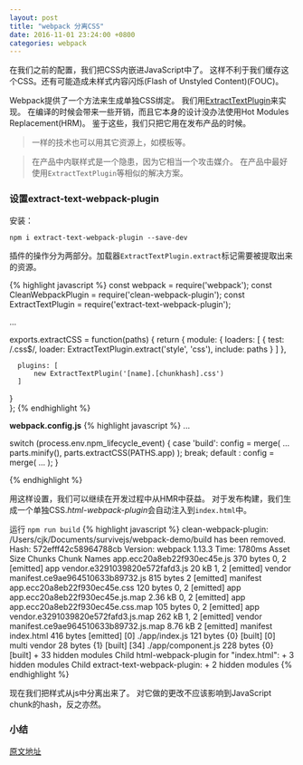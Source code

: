 ```yaml
---
layout: post
title: "webpack 分离CSS"
date: 2016-11-01 23:24:00 +0800
categories: webpack
---
```


在我们之前的配置，我们把CSS内嵌进JavaScript中了。
这样不利于我们缓存这个CSS。还有可能造成未样式内容闪烁(Flash of Unstyled Content)(FOUC)。

Webpack提供了一个方法来生成单独CSS绑定。
我们用[ExtractTextPlugin](https://www.npmjs.com/package/extract-text-webpack-plugin)来实现。
在编译的时候会带来一些开销，而且它本身的设计没办法使用Hot Modules Replacement(HRM)。
鉴于这些，我们只把它用在发布产品的时候。

> 一样的技术也可以用其它资源上，如模板等。

> 在产品中内联样式是一个隐患，因为它相当一个攻击媒介。
在产品中最好使用`ExtractTextPlugin`等相似的解决方案。

### 设置extract-text-webpack-plugin
安装：

`npm i extract-text-webpack-plugin --save-dev`

插件的操作分为两部分。加载器`ExtractTextPlugin.extract`标记需要被提取出来的资源。

{% highlight javascript %}
const webpack = require('webpack');
const CleanWebpackPlugin = require('clean-webpack-plugin');
const ExtractTextPlugin = require('extract-text-webpack-plugin');

...

exports.extractCSS = function(paths) {
  return {
      module: {
          loaders: [
              {
                  test: /\.css$/,
                  loader: ExtractTextPlugin.extract('style', 'css'),
                  include: paths
              }
          ]
      },
      
      plugins: [
          new ExtractTextPlugin('[name].[chunkhash].css')
      ]
  }  
};
{% endhighlight %}

**webpack.config.js**
{% highlight javascript %}
...

switch (process.env.npm_lifecycle_event) {
    case 'build':
        config = merge(
            ...
            parts.minify(),
            parts.extractCSS(PATHS.app)
        );
        break;
    default :
        config = merge(
            ...
        );
}

{% endhighlight %}

用这样设置，我们可以继续在开发过程中从HMR中获益。
对于发布构建，我们生成一个单独CSS.*html-webpack-plugin*会自动注入到`index.html`中。

运行 `npm run build`
{% highlight javascript %}
clean-webpack-plugin: /Users/cjk/Documents/survivejs/webpack-demo/build has been removed.
Hash: 572efff42c58964788cb
Version: webpack 1.13.3
Time: 1780ms
                               Asset       Size  Chunks             Chunk Names
         app.ecc20a8eb22f930ec45e.js  370 bytes    0, 2  [emitted]  app
      vendor.e3291039820e572fafd3.js      20 kB    1, 2  [emitted]  vendor
    manifest.ce9ae964510633b89732.js  815 bytes       2  [emitted]  manifest
        app.ecc20a8eb22f930ec45e.css  120 bytes    0, 2  [emitted]  app
     app.ecc20a8eb22f930ec45e.js.map    2.36 kB    0, 2  [emitted]  app
    app.ecc20a8eb22f930ec45e.css.map  105 bytes    0, 2  [emitted]  app
  vendor.e3291039820e572fafd3.js.map     262 kB    1, 2  [emitted]  vendor
manifest.ce9ae964510633b89732.js.map    8.76 kB       2  [emitted]  manifest
                          index.html  416 bytes          [emitted]
   [0] ./app/index.js 121 bytes {0} [built]
   [0] multi vendor 28 bytes {1} [built]
  [34] ./app/component.js 228 bytes {0} [built]
    + 33 hidden modules
Child html-webpack-plugin for "index.html":
        + 3 hidden modules
Child extract-text-webpack-plugin:
        + 2 hidden modules
{% endhighlight %}

现在我们把样式从js中分离出来了。
对它做的更改不应该影响到JavaScript chunk的hash，反之亦然。

### 小结

[原文地址](http://survivejs.com/webpack/building-with-webpack/separating-css/)
